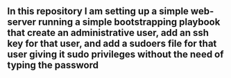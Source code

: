 <h2> In this repository l am setting up a simple web-server running a simple bootstrapping playbook that create an administrative user, add an ssh key for that user, and add a sudoers file for that user giving it sudo privileges without the need of typing the password </h2>

